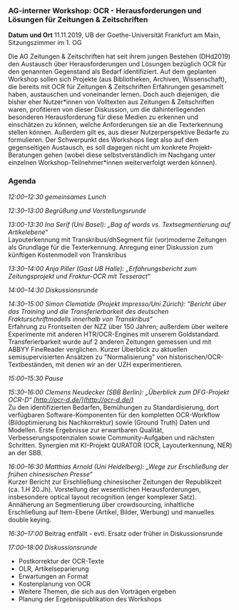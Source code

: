 ### AG-interner Workshop: OCR - Herausforderungen und Lösungen für Zeitungen & Zeitschriften

**Datum und Ort**
11.11.2019, UB der Goethe-Universität Frankfurt am Main, Sitzungszimmer im 1. OG  

Die AG Zeitungen & Zeitschriften hat seit ihrem jungen Bestehen (DHd2019) den Austausch über Herausforderungen und Lösungen bezüglich OCR für den genannten Gegenstand als Bedarf identifiziert. Auf dem geplanten Workshop sollen sich Projekte (aus Bibliotheken, Archiven, Wissenschaft), die bereits mit OCR für Zeitungen & Zeitschriften Erfahrungen gesammelt haben, austauschen und voneinander lernen. Doch auch diejenigen, die bisher eher Nutzer\*innen von Volltexten aus Zeitungen & Zeitschriften waren, profitieren von dieser Diskussion, um die dahinterliegenden besonderen Herausforderung für diese Medien zu erkennen und einschätzen zu können, welche Anforderungen sie an die Texterkennung stellen können. Außerdem gilt es, aus dieser Nutzerperspektive Bedarfe zu formulieren. Der Schwerpunkt des Workshops liegt also auf dem gegenseitigen Austausch, es soll dagegen nicht um konkrete Projekt-Beratungen gehen (wobei diese selbstverständlich im Nachgang unter einzelnen Workshop-Teilnehmer\*innen weiterverfolgt werden können).

### Agenda

*12:00–12:30 gemeinsames Lunch*

*12:30–13:00 Begrüßung und Vorstellungsrunde*

*13:00-13:30
Ina Serif (Uni Basel): „Bag of words vs. Textsegmentierung auf Artikelebene“*   
Layouterkennung mit Transkribus/dhSegment für (vor)moderne Zeitungen als Grundlage für die Texterkennung. Anregung einer Diskussion zum künftigen Kostenmodell von Transkribus

*13:30–14:00
Anja Piller (Gast UB Halle): „Erfahrungsbericht zum Zeitungsprojekt und Fraktur-OCR mit Tesseract“*

*14:00–14:30 Diskussionsrunde*  

*14:30–15:00
Simon Clematide (Projekt impresso/Uni Zürich): "Bericht über das Training und die Transferierbarkeit des deutschen Frakturschriftmodells innerhalb von Transkribus“*  
Erfahrung zu Frontseiten der NZZ über 150 Jahren; außerdem über weitere Experimente mit anderen HTR/OCR-Engines mit unserem Goldstandard. Transferierbarkeit wurde auf 2 anderen Zeitungen gemessen und mit ABBYY FineReader verglichen. Kurzer Überblick zu aktuellen semisupervisierten Ansätzen zu "Normalisierung" von historischen/OCR-Textbeständen, mit denen wir an der UZH experimentieren.

*15:00–15:30 Pause*

*15:30–16:00
Clemens Neudecker (SBB Berlin): „Überblick zum DFG-Projekt OCR-D“ [http://ocr-d.de/](http://ocr-d.de/)*   
Zu den identifizierten Bedarfen, Bemühungen zu Standardisierung, dort verfügbaren Software-Komponenten für den kompletten OCR-Workflow (Bildoptimierung bis Nachkorrektur) sowie (Ground Truth) Daten und Modellen. Erste Ergebnisse zur erwartbaren Qualität, Verbesserungspotenzialen sowie Community-Aufgaben und nächsten Schritten. Synergien mit KI-Projekt QURATOR (OCR, Layouterkennung, NER) an der SBB.

*16:00–16:30
Matthias Arnold (Uni Heidelberg): „Wege zur Erschließung der frühen chinesischen Presse“*   
Kurzer Bericht zur Erschließung chinesischer Zeitungen der Republikzeit (ca. 1.H 20.Jh). Vorstellung der wesentlichen Herausforderungen, insbesondere optical layout recognition (enger komplexer Satz). Annäherung an Segmentierung über crowdsourcing, inhaltliche Erschließung auf Item-Ebene (Artikel, Bilder, Werbung) und manuelles double keying.

*16:30–17:00*
Beitrag entfällt - evtl. Ersatz oder früher in Diskussionsrunde

*17:00–18:00 Diskussionsrunde*
* Postkorrektur der OCR-Texte
* OLR, Artikelseparierung
* Erwartungen an Format
* Kostenplanung von OCR
* Weitere Themen, die sich aus den Vorträgen ergeben
* Planung der Ergebnispublikation des Workshops



